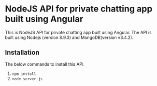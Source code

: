 # NodeJS API for private chatting app built using Angular

This is NodeJS API for private chatting app built using Angular. The API is built using Nodejs (version 8.9.3) and MongoDB(version v3.4.2).


## Installation 
The below commands to install this API.
1. `npm install`
2. `node server.js`